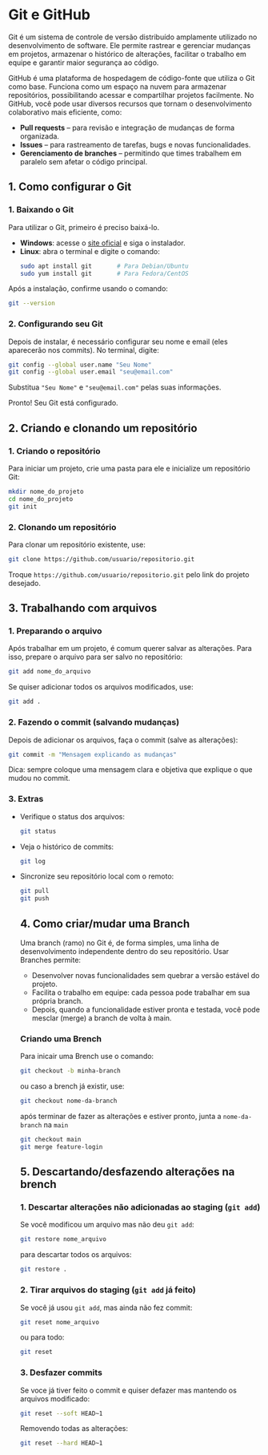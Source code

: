 # Git e GitHub

Git é um sistema de controle de versão distribuído amplamente utilizado no desenvolvimento de software. Ele permite rastrear e gerenciar mudanças em projetos, armazenar o histórico de alterações, facilitar o trabalho em equipe e garantir maior segurança ao código.

GitHub é uma plataforma de hospedagem de código-fonte que utiliza o Git como base. Funciona como um espaço na nuvem para armazenar repositórios, possibilitando acessar e compartilhar projetos facilmente. No GitHub, você pode usar diversos recursos que tornam o desenvolvimento colaborativo mais eficiente, como:

* **Pull requests** – para revisão e integração de mudanças de forma organizada.
* **Issues** – para rastreamento de tarefas, bugs e novas funcionalidades.
* **Gerenciamento de branches** – permitindo que times trabalhem em paralelo sem afetar o código principal.

## 1. Como configurar o Git

### 1. Baixando o Git

Para utilizar o Git, primeiro é preciso baixá-lo.

* **Windows**: acesse o [site oficial](https://git-scm.com/download/win) e siga o instalador.
* **Linux**: abra o terminal e digite o comando:
  ```bash
  sudo apt install git       # Para Debian/Ubuntu
  sudo yum install git       # Para Fedora/CentOS
  ```

Após a instalação, confirme usando o comando:

```bash
git --version
```

### 2. Configurando seu Git

Depois de instalar, é necessário configurar seu nome e email (eles aparecerão nos commits). No terminal, digite:

```bash
git config --global user.name "Seu Nome"
git config --global user.email "seu@email.com"
```
Substitua `"Seu Nome"` e `"seu@email.com"` pelas suas informações.

Pronto! Seu Git está configurado.

## 2. Criando e clonando um repositório

### 1. Criando o repositório

Para iniciar um projeto, crie uma pasta para ele e inicialize um repositório Git:

```bash
mkdir nome_do_projeto
cd nome_do_projeto
git init
```

### 2. Clonando um repositório

Para clonar um repositório existente, use:

```bash
git clone https://github.com/usuario/repositorio.git
```
Troque `https://github.com/usuario/repositorio.git` pelo link do projeto desejado.

## 3. Trabalhando com arquivos

### 1. Preparando o arquivo

Após trabalhar em um projeto, é comum querer salvar as alterações. Para isso, prepare o arquivo para ser salvo no repositório:

```bash
git add nome_do_arquivo
```
Se quiser adicionar todos os arquivos modificados, use:

```bash
git add .
```

### 2. Fazendo o commit (salvando mudanças)

Depois de adicionar os arquivos, faça o commit (salve as alterações):

```bash
git commit -m "Mensagem explicando as mudanças"
```
Dica: sempre coloque uma mensagem clara e objetiva que explique o que mudou no commit.

### 3. Extras

* Verifique o status dos arquivos:

  ```bash
  git status
  ```

* Veja o histórico de commits:

  ```bash
  git log
  ```

* Sincronize seu repositório local com o remoto:

  ```bash
  git pull
  git push
  ```

  ## 4. Como criar/mudar uma Branch

  Uma branch (ramo) no Git é, de forma simples, uma linha de desenvolvimento independente dentro do seu repositório. Usar Branches permite:
  
  * Desenvolver novas funcionalidades sem quebrar a versão estável do projeto.
  * Facilita o trabalho em equipe: cada pessoa pode trabalhar em sua própria branch.
  * Depois, quando a funcionalidade estiver pronta e testada, você pode mesclar (merge) a branch de volta à main.

  ### Criando uma Brench

  Para inicair uma Brench use o comando:

  ```bash
  git checkout -b minha-branch
  ```

  ou caso a brench já existir, use:

  ```bash
  git checkout nome-da-branch
  ```
  após terminar de fazer as alterações e estiver pronto, junta a `nome-da-branch` na `main`

  ```bash
  git checkout main
  git merge feature-login
  ```

  ## 5. Descartando/desfazendo alterações na brench

  ### 1. Descartar alterações não adicionadas ao staging (`git add`)

  Se você modificou um arquivo mas não deu `git add`:

  ```bash
  git restore nome_arquivo
  ```

  para descartar todos os arquivos:

  ```bash
  git restore .
  ```

  ### 2. Tirar arquivos do staging (`git add` já feito)

  Se você já usou `git add`, mas ainda não fez commit:

  ```bash
  git reset nome_arquivo
  ```

  ou para todo:

  ```bash
  git reset
  ```

  ### 3. Desfazer commits

  Se voce já tiver feito o commit e quiser defazer mas mantendo os arquivos modificado:

  ```bash
  git reset --soft HEAD~1
  ```

  Removendo todas as alterações:

  ```bash
  git reset --hard HEAD~1
  ```
